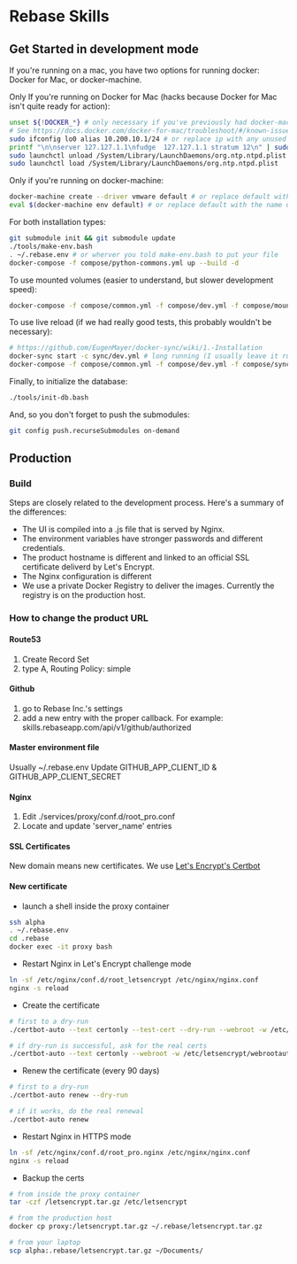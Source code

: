 # Rebase Skills

## Get Started in development mode
If you're running on a mac, you have two options for running docker: Docker for Mac, or docker-machine.

Only If you're running on Docker for Mac (hacks because Docker for Mac isn't quite ready for action):
```bash
unset ${!DOCKER_*} # only necessary if you've previously had docker-machine installed
# See https://docs.docker.com/docker-for-mac/troubleshoot/#/known-issues for details on the following
sudo ifconfig lo0 alias 10.200.10.1/24 # or replace ip with any unused ip - to be able to access host from containers
printf "\n\nserver 127.127.1.1\nfudge  127.127.1.1 stratum 12\n" | sudo tee -a /etc/ntp-restrict.conf >/dev/null # to make sure time in container stays consistent
sudo launchctl unload /System/Library/LaunchDaemons/org.ntp.ntpd.plist
sudo launchctl load /System/Library/LaunchDaemons/org.ntp.ntpd.plist
```

Only if you're running on docker-machine:
```bash
docker-machine create --driver vmware default # or replace default with your choice of name
eval $(docker-machine env default) # or replace default with the name used above
```

For both installation types:
```bash
git submodule init && git submodule update
./tools/make-env.bash
. ~/.rebase.env # or wherver you told make-env.bash to put your file
docker-compose -f compose/python-commons.yml up --build -d
```

To use mounted volumes (easier to understand, but slower development speed):
```bash
docker-compose -f compose/common.yml -f compose/dev.yml -f compose/mount.yml up --build -d
```

To use live reload (if we had really good tests, this probably wouldn't be necessary):
```bash
# https://github.com/EugenMayer/docker-sync/wiki/1.-Installation
docker-sync start -c sync/dev.yml # long running (I usually leave it running in a separate window)
docker-compose -f compose/common.yml -f compose/dev.yml -f compose/sync.yml up --build -d
```

Finally, to initialize the database:
```bash
./tools/init-db.bash
```

And, so you don't forget to push the submodules:
```bash
git config push.recurseSubmodules on-demand
```

## Production 

### Build
Steps are closely related to the development process.
Here's a summary of the differences:
- The UI is compiled into a .js file that is served by Nginx.
- The environment variables have stronger passwords and different credentials.
- The product hostname is different and linked to an official SSL certificate deliverd by Let's Encrypt.
- The Nginx configuration is different
- We use a private Docker Registry to deliver the images. Currently the registry is on the production host.

### How to change the product URL

#### Route53
1. Create Record Set
2. type A, Routing Policy: simple

#### Github
1. go to Rebase Inc.'s settings
2. add a new entry with the proper callback.
For example: skills.rebaseapp.com/api/v1/github/authorized

#### Master environment file
Usually ~/.rebase.env
Update GITHUB_APP_CLIENT_ID & GITHUB_APP_CLIENT_SECRET

#### Nginx
1. Edit ./services/proxy/conf.d/root_pro.conf
2. Locate and update 'server_name' entries

#### SSL Certificates
New domain means new certificates. We use [Let's Encrypt's Certbot](https://certbot.eff.org)

#### New certificate
- launch a shell inside the proxy container
```bash
ssh alpha
. ~/.rebase.env
cd .rebase
docker exec -it proxy bash
```

- Restart Nginx in Let's Encrypt challenge mode
```bash
ln -sf /etc/nginx/conf.d/root_letsencrypt /etc/nginx/nginx.conf
nginx -s reload
```

- Create the certificate
```bash
# first to a dry-run
./certbot-auto --text certonly --test-cert --dry-run --webroot -w /etc/letsencrypt/webrootauth  -d skills.rebaseapp.com

# if dry-run is successful, ask for the real certs
./certbot-auto --text certonly --webroot -w /etc/letsencrypt/webrootauth  -d skills.rebaseapp.com
```

- Renew the certificate (every 90 days)
```bash
# first to a dry-run
./certbot-auto renew --dry-run

# if it works, do the real renewal
./certbot-auto renew
```

- Restart Nginx in HTTPS mode
```bash
ln -sf /etc/nginx/conf.d/root_pro.nginx /etc/nginx/nginx.conf
nginx -s reload
```

- Backup the certs
```bash
# from inside the proxy container
tar -czf /letsencrypt.tar.gz /etc/letsencrypt

# from the production host
docker cp proxy:/letsencrypt.tar.gz ~/.rebase/letsencrypt.tar.gz

# from your laptop
scp alpha:.rebase/letsencrypt.tar.gz ~/Documents/
```
